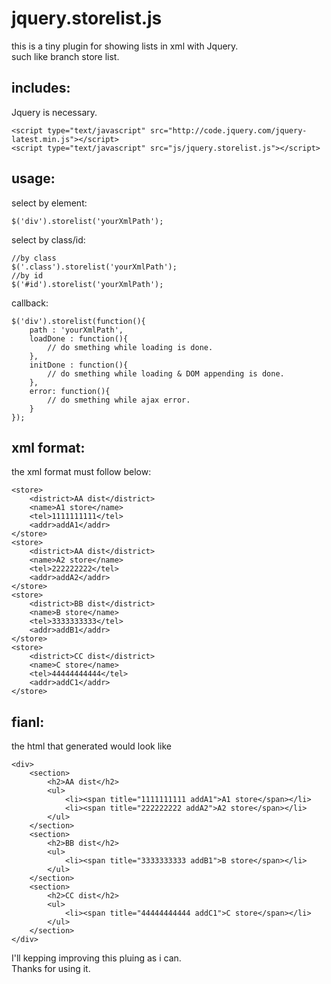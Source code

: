 # jquery.storelist.js
this is a tiny plugin for showing lists in xml with Jquery. <br />
such like branch store list.

## includes:
Jquery is necessary.
```
<script type="text/javascript" src="http://code.jquery.com/jquery-latest.min.js"></script>
<script type="text/javascript" src="js/jquery.storelist.js"></script>
```

## usage:
select by element:
```
$('div').storelist('yourXmlPath');
``` 
select by class/id:
```
//by class
$('.class').storelist('yourXmlPath'); 
//by id
$('#id').storelist('yourXmlPath');
```
callback:
```
$('div').storelist(function(){
    path : 'yourXmlPath',
    loadDone : function(){
        // do smething while loading is done.
    },
    initDone : function(){
        // do smething while loading & DOM appending is done.
    },
    error: function(){
        // do smething while ajax error.
    }
});
```

## xml format:
the xml format must follow below:
```
<store>
    <district>AA dist</district>
    <name>A1 store</name>
    <tel>1111111111</tel>
    <addr>addA1</addr>
</store>
<store>
    <district>AA dist</district>
    <name>A2 store</name>
    <tel>222222222</tel>
    <addr>addA2</addr>
</store>
<store>
    <district>BB dist</district>
    <name>B store</name>
    <tel>3333333333</tel>
    <addr>addB1</addr>
</store>
<store>
    <district>CC dist</district>
    <name>C store</name>
    <tel>44444444444</tel>
    <addr>addC1</addr>
</store>
```

## fianl:
the html that generated would look like
```
<div>
    <section>
        <h2>AA dist</h2>
        <ul>
            <li><span title="1111111111 addA1">A1 store</span></li>
            <li><span title="222222222 addA2">A2 store</span></li>
        </ul>
    </section>
    <section>
        <h2>BB dist</h2>
        <ul>
            <li><span title="3333333333 addB1">B store</span></li>
        </ul>
    </section>
    <section>
        <h2>CC dist</h2>
        <ul>
            <li><span title="44444444444 addC1">C store</span></li>
        </ul>
    </section>
</div>
```

I'll kepping improving this pluing as i can.<br />
Thanks for using it.

